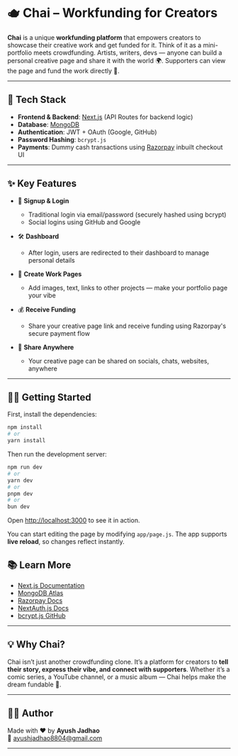 # 🫖 Chai – Workfunding for Creators

**Chai** is a unique **workfunding platform** that empowers creators to showcase their creative work and get funded for it. Think of it as a mini-portfolio meets crowdfunding. Artists, writers, devs — anyone can build a personal creative page and share it with the world 🌍. Supporters can view the page and fund the work directly 💸.

---

## 🚀 Tech Stack

- **Frontend & Backend**: [Next.js](https://nextjs.org/) (API Routes for backend logic)
- **Database**: [MongoDB](https://www.mongodb.com/)
- **Authentication**: JWT + OAuth (Google, GitHub)
- **Password Hashing**: `bcrypt.js`
- **Payments**: Dummy cash transactions using [Razorpay](https://razorpay.com/) inbuilt checkout UI

---

## ✨ Key Features

- 📝 **Signup & Login**
  - Traditional login via email/password (securely hashed using bcrypt)
  - Social logins using GitHub and Google

- 🛠️ **Dashboard**
  - After login, users are redirected to their dashboard to manage personal details

- 🎨 **Create Work Pages**
  - Add images, text, links to other projects — make your portfolio page your vibe

- 💰 **Receive Funding**
  - Share your creative page link and receive funding using Razorpay's secure payment flow

- 📣 **Share Anywhere**
  - Your creative page can be shared on socials, chats, websites, anywhere

---

## 🧑‍💻 Getting Started

First, install the dependencies:

```bash
npm install
# or
yarn install
```

Then run the development server:

```bash
npm run dev
# or
yarn dev
# or
pnpm dev
# or
bun dev
```

Open [http://localhost:3000](http://localhost:3000) to see it in action.

You can start editing the page by modifying `app/page.js`. The app supports **live reload**, so changes reflect instantly.


## 📚 Learn More

- [Next.js Documentation](https://nextjs.org/docs)
- [MongoDB Atlas](https://www.mongodb.com/cloud/atlas)
- [Razorpay Docs](https://razorpay.com/docs/)
- [NextAuth.js Docs](https://next-auth.js.org/)
- [bcrypt.js GitHub](https://github.com/kelektiv/node.bcrypt.js/)

---

## 💡 Why Chai?

Chai isn’t just another crowdfunding clone. It’s a platform for creators to **tell their story, express their vibe, and connect with supporters**. Whether it’s a comic series, a YouTube channel, or a music album — Chai helps make the dream fundable 🚀.

---

## 👨‍💻 Author

Made with ❤️ by **Ayush Jadhao**  
📧 [ayushjadhao8804@gmail.com](mailto:ayushjadhao8804@gmail.com)

---
